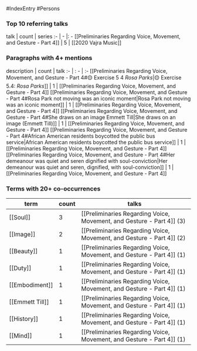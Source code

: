 #IndexEntry #Persons

### Top 10 referring talks
talk | count | series
:- | - |: -
[[Preliminaries Regarding Voice, Movement, and Gesture - Part 4]] | 5 | [[2020 Vajra Music]]

### Paragraphs with 4+ mentions
description | count | talk
:- | : - | :-
[[Preliminaries Regarding Voice, Movement, and Gesture - Part 4#🟡 Exercise 5 4 _Rosa Parks_\|🟡 Exercise 5.4: _Rosa Parks_]] | 1 | [[Preliminaries Regarding Voice, Movement, and Gesture - Part 4]]
[[Preliminaries Regarding Voice, Movement, and Gesture - Part 4#Rosa Park not moving was an iconic moment\|Rosa Park not moving was an iconic moment]] | 1 | [[Preliminaries Regarding Voice, Movement, and Gesture - Part 4]]
[[Preliminaries Regarding Voice, Movement, and Gesture - Part 4#She draws on an image Emmett Till\|She draws on an image (Emmett Till)]] | 1 | [[Preliminaries Regarding Voice, Movement, and Gesture - Part 4]]
[[Preliminaries Regarding Voice, Movement, and Gesture - Part 4#African American residents boycotted the public bus service\|African American residents boycotted the public bus service]] | 1 | [[Preliminaries Regarding Voice, Movement, and Gesture - Part 4]]
[[Preliminaries Regarding Voice, Movement, and Gesture - Part 4#Her demeanour was quiet and seren dignified with soul-conviction\|Her demeanour was quiet and seren, dignified, with soul-conviction]] | 1 | [[Preliminaries Regarding Voice, Movement, and Gesture - Part 4]]

### Terms with 20+ co-occurrences
term | count | talks
-|-|-
[[Soul]] | 3 | <span class="counts">[[Preliminaries Regarding Voice, Movement, and Gesture - Part 4]] (3)</span> 
[[Image]] | 2 | <span class="counts">[[Preliminaries Regarding Voice, Movement, and Gesture - Part 4]] (2)</span> 
[[Beauty]] | 1 | <span class="counts">[[Preliminaries Regarding Voice, Movement, and Gesture - Part 4]] (1)</span> 
[[Duty]] | 1 | <span class="counts">[[Preliminaries Regarding Voice, Movement, and Gesture - Part 4]] (1)</span> 
[[Embodiment]] | 1 | <span class="counts">[[Preliminaries Regarding Voice, Movement, and Gesture - Part 4]] (1)</span> 
[[Emmett Till]] | 1 | <span class="counts">[[Preliminaries Regarding Voice, Movement, and Gesture - Part 4]] (1)</span> 
[[History]] | 1 | <span class="counts">[[Preliminaries Regarding Voice, Movement, and Gesture - Part 4]] (1)</span> 
[[Mind]] | 1 | <span class="counts">[[Preliminaries Regarding Voice, Movement, and Gesture - Part 4]] (1)</span> 

